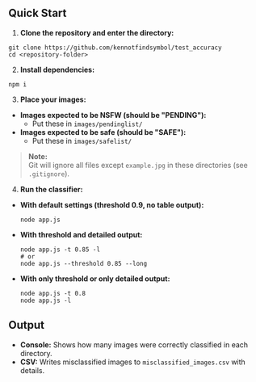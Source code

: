 ## Quick Start

1. **Clone the repository and enter the directory:**
```
git clone https://github.com/kennotfindsymbol/test_accuracy
cd <repository-folder>
```

2. **Install dependencies:**

```
npm i
```

3. **Place your images:**

- **Images expected to be NSFW (should be "PENDING"):**
  - Put these in `images/pendinglist/`
- **Images expected to be safe (should be "SAFE"):**
  - Put these in `images/safelist/`

> **Note:**  
> Git will ignore all files except `example.jpg` in these directories (see `.gitignore`).

4. **Run the classifier:**
- **With default settings (threshold 0.9, no table output):**
  ```
  node app.js
  ```
- **With threshold and detailed output:**
  ```
  node app.js -t 0.85 -l
  # or
  node app.js --threshold 0.85 --long
  ```
- **With only threshold or only detailed output:**
  ```
  node app.js -t 0.8
  node app.js -l
  ```

## Output

- **Console:** Shows how many images were correctly classified in each directory.
- **CSV:** Writes misclassified images to `misclassified_images.csv` with details.

